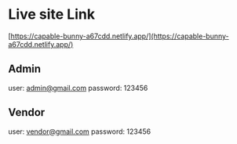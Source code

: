 # Live site Link 
[https://capable-bunny-a67cdd.netlify.app/](https://capable-bunny-a67cdd.netlify.app/)

## Admin 
user: admin@gmail.com 
password: 123456 

## Vendor 
user: vendor@gmail.com 
password: 123456
